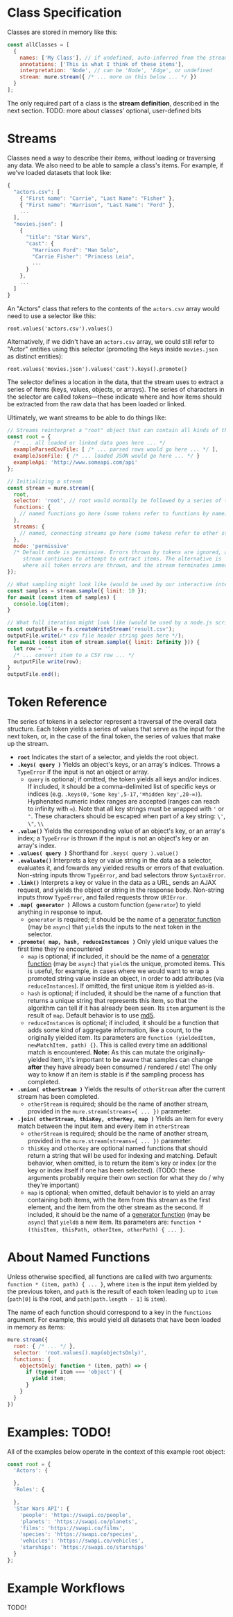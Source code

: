 # Class Specification

Classes are stored in memory like this:
```javascript
const allClasses = [
  {
    names: ['My Class'], // if undefined, auto-inferred from the stream
    annotations: ['This is what I think of these items'],
    interpretation: 'Node', // can be 'Node', 'Edge', or undefined
    stream: mure.stream({ /* ... more on this below ... */ })
  }
];
```

The only required part of a class is the **stream definition**, described in the next section. TODO: more about classes' optional, user-defined bits

# Streams
Classes need a way to describe their items, without loading or traversing any data. We also need to be able to sample a class's items. For example, if we've loaded datasets that look like:

```js
{
  "actors.csv": [
    { "First name": "Carrie", "Last Name": "Fisher" },
    { "First name": "Harrison", "Last Name": "Ford" },
    ...
  ],
  "movies.json": [
    {
      "title": "Star Wars",
      "cast": {
        "Harrison Ford": "Han Solo",
        "Carrie Fisher": "Princess Leia",
        ...
      }
    },
    ...
  ]
}
```

An "Actors" class that refers to the contents of the `actors.csv` array would need to use a selector like this:

`root.values('actors.csv').values()`

Alternatively, if we didn't have an `actors.csv` array, we could still refer to "Actor" entities using this selector (promoting the keys inside `movies.json` as distinct entities):

`root.values('movies.json').values('cast').keys().promote()`

The selector defines a location in the data, that the stream uses to extract a series of items (keys, values, objects, or arrays). The series of characters in the selector are called _tokens_—these indicate where and how items should be extracted from the raw data that has been loaded or linked.

Ultimately, we want streams to be able to do things like:
```javascript
// Streams reinterpret a "root" object that can contain all kinds of things
const root = {
  /* ... all loaded or linked data goes here ... */
  exampleParsedCsvFile: [ /* ... parsed rows would go here ... */ ],
  exampleJsonFile: { /* ... loaded JSON would go here ... */ }
  exampleApi: 'http://www.someapi.com/api'
};

// Initializing a stream
const stream = mure.stream({
  root,
  selector: 'root', // root would normally be followed by a series of tokens, described in the next section
  functions: {
    // named functions go here (some tokens refer to functions by name)
  },
  streams: {
    // named, connecting streams go here (some tokens refer to other streams by name)
  },
  mode: 'permissive'
  /* Default mode is permissive. Errors thrown by tokens are ignored, and the
     stream continues to attempt to extract items. The alternative is 'debug,'
     where all token errors are thrown, and the stream terminates immediately. */
});

// What sampling might look like (would be used by our interactive interface)
const samples = stream.sample({ limit: 10 });
for await (const item of samples) {
  console.log(item);
}

// What full iteration might look like (would be used by a node.js script)
const outputFile = fs.createWriteStream('result.csv');
outputFile.write(/* csv file header string goes here */);
for await (const item of stream.sample({ limit: Infinity })) {
  let row = '';
  /* ... convert item to a CSV row ... */
  outputFile.write(row);
}
outputFile.end();
```

# Token Reference

The series of tokens in a selector represent a traversal of the overall data structure. Each token yields a series of values that serve as the input for the next token, or, in the case of the final token, the series of values that make up the stream.

- **`root`** Indicates the start of a selector, and yields the root object.
- **`.keys( query )`** Yields an object's keys, or an array's indices. Throws a `TypeError` if the input is not an object or array.
  - `query` is optional; if omitted, the token yields all keys and/or indices. If included, it should be a comma-delimited list of specific keys or indices (e.g. `.keys(0,'Some key',5-17,'⌘hidden key',20-∞)`). Hyphenated numeric index ranges are accepted (ranges can reach to infinity with `∞`). Note that all key strings must be wrapped with `'` or `"`. These characters should be escaped when part of a key string: `\'`, `\"`, `\\`
- **`.value()`** Yields the corresponding value of an object's key, or an array's index; a `TypeError` is thrown if the input is not an object's key or an array's index.
- **`.values( query )`** Shorthand for `.keys( query ).value()`
- **`.evaluate()`** Interprets a key or value string in the data as a selector, evaluates it, and fowards any yielded results or errors of that evaluation. Non-string inputs throw `TypeError`, and bad selectors throw `SyntaxError`.
- **`.link()`** Interprets a key or value in the data as a URL, sends an AJAX request, and yields the object or string in the response body. Non-string inputs throw `TypeError`, and failed requests throw `URIError`.
- **`.map( generator )`** Allows a custom function (`generator`) to yield anything in response to input.
  - `generator` is required; it should be the name of a [generator function](https://developer.mozilla.org/en-US/docs/Web/JavaScript/Reference/Statements/function*) (may be `async`) that `yield`s the inputs to the next token in the selector.
- **`.promote( map, hash, reduceInstances )`** Only yield unique values the first time they're encountered
  - `map` is optional; if included, it should be the name of a [generator function](https://developer.mozilla.org/en-US/docs/Web/JavaScript/Reference/Statements/function*) (may be `async`) that `yield`s the unique, promoted items. This is useful, for example, in cases where we would want to wrap a promoted string value inside an object, in order to add attributes (via `reduceInstances`). If omitted, the first unique item is yielded as-is.
  - `hash` is optional; if included, it should be the name of a function that returns a unique string that represents this item, so that the algorithm can tell if it has already been seen. Its `item` argument is the result of `map`. Default behavior is to use [md5](https://www.npmjs.com/package/blueimp-md5).
  - `reduceInstances` is optional; if included, it should be a function that adds some kind of aggregate information, like a count, to the originally yielded item. Its parameters are `function (yieldedItem, newMatchItem, path) {}`. This is called every time an additional match is encountered. **Note:** As this can mutate the originally-yielded item, it's important to be aware that samples can change **after** they have already been consumed / rendered / etc! The only way to know if an item is stable is if the sampling process has completed.
- **`.union( otherStream )`** Yields the results of `otherStream` after the current stream has been completed.
  - `otherStream` is required; should be the name of another stream, provided in the `mure.stream(streams={ ... })` parameter.
- **`.join( otherStream, thisKey, otherKey, map )`** Yields an item for every match between the input item and every item in `otherStream`
  - `otherStream` is required; should be the name of another stream, provided in the `mure.stream(streams={ ... })` parameter.
  - `thisKey` and `otherKey` are optional named functions that should return a string that will be used for indexing and matching. Default behavior, when omitted, is to return the item's key or index (or the key or index itself if one has been selected). (TODO: these arguments probably require their own section for what they do / why they're important)
  - `map` is optional; when omitted, default behavior is to yield an array containing both items, with the item from this stream as the first element, and the item from the other stream as the second. If included, it should be the name of a [generator function](https://developer.mozilla.org/en-US/docs/Web/JavaScript/Reference/Statements/function*) (may be `async`) that `yield`s a new item. Its parameters are: `function * (thisItem, thisPath, otherItem, otherPath) { ... }`.

# About Named Functions
Unless otherwise specified, all functions are called with two arguments: `function * (item, path) { ... }`, where `item` is the input item yielded by the previous token, and `path` is the result of each token leading up to `item` (`path[0]` is the root, and `path[path.length - 1]` is `item`).

The name of each function should correspond to a key in the `functions` argument. For example, this would yield all datasets that have been loaded in memory as items:
```javascript
mure.stream({
  root: { /* ... */ },
  selector: 'root.values().map(objectsOnly)',
  functions: {
    objectsOnly: function * (item, path) => {
      if (typeof item === 'object') {
        yield item;
      }
    }
  }
})
```

# Examples: TODO!
All of the examples below operate in the context of this example root object:

```js
const root = {
  'Actors': {

  },
  'Roles': {

  },
  'Star Wars API': {
    'people': 'https://swapi.co/people',
    'planets': 'https://swapi.co/planets',
    'films': 'https://swapi.co/films',
    'species': 'https://swapi.co/species',
    'vehicles': 'https://swapi.co/vehicles',
    'starships': 'https://swapi.co/starships'
  }
};


```

# Example Workflows
TODO!
